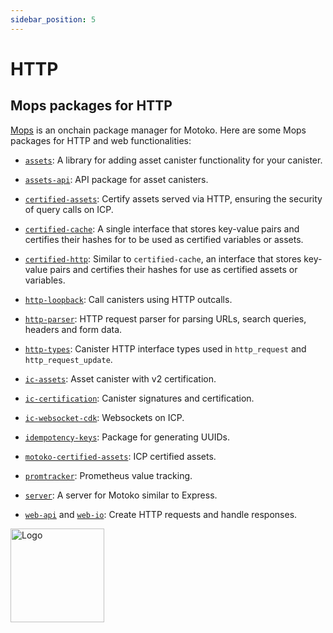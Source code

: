 ```yaml
---
sidebar_position: 5
---
```


# HTTP

## Mops packages for HTTP

[Mops](https://mops.one/) is an onchain package manager for Motoko. Here are some Mops packages for HTTP and web functionalities:

- [`assets`](https://mops.one/assets): A library for adding asset canister functionality for your canister.

- [`assets-api`](https://mops.one/assets-api): API package for asset canisters.

- [`certified-assets`](https://mops.one/certified-assets): Certify assets served via HTTP, ensuring the security of query calls on ICP.

- [`certified-cache`](https://mops.one/certified-cache): A single interface that stores key-value pairs and certifies their hashes for to be used as certified variables or assets.

- [`certified-http`](https://mops.one/certified-http): Similar to `certified-cache`, an interface that stores key-value pairs and certifies their hashes for use as certified assets or variables.

- [`http-loopback`](https://mops.one/http-loopback): Call canisters using HTTP outcalls.

- [`http-parser`](https://mops.one/http-parser): HTTP request parser for parsing URLs, search queries, headers and form data.

- [`http-types`](https://mops.one/http-types): Canister HTTP interface types used in `http_request` and `http_request_update`.

- [`ic-assets`](https://mops.one/ic-assets): Asset canister with v2 certification.

- [`ic-certification`](https://mops.one/ic-certification): Canister signatures and certification.

- [`ic-websocket-cdk`](https://mops.one/ic-websocket-cdk): Websockets on ICP.

- [`idempotency-keys`](https://mops.one/idempotency-keys): Package for generating UUIDs.

- [`motoko-certified-assets`](https://mops.one/motoko-certified-assets): ICP certified assets.

- [`promtracker`](https://mops.one/promtracker): Prometheus value tracking.

- [`server`](https://mops.one/server): A server for Motoko similar to Express.

- [`web-api`](https://mops.one/web-api) and [`web-io`](https://mops.one/web-io): Create HTTP requests and handle responses.

<img src="https://github.com/user-attachments/assets/844ca364-4d71-42b3-aaec-4a6c3509ee2e" alt="Logo" width="150" height="150" />
